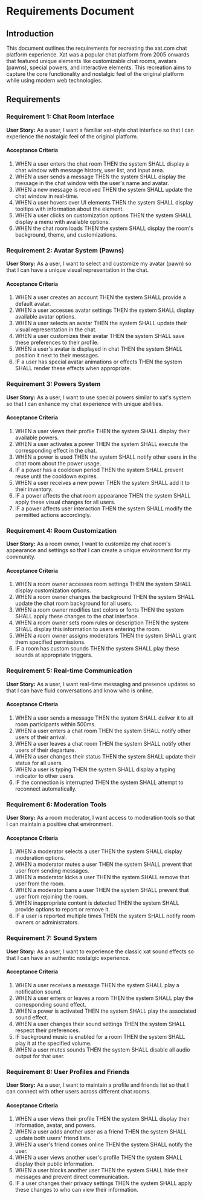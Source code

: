 # Requirements Document

## Introduction

This document outlines the requirements for recreating the xat.com chat platform experience. Xat was a popular chat platform from 2005 onwards that featured unique elements like customizable chat rooms, avatars (pawns), special powers, and interactive elements. This recreation aims to capture the core functionality and nostalgic feel of the original platform while using modern web technologies.

## Requirements

### Requirement 1: Chat Room Interface

**User Story:** As a user, I want a familiar xat-style chat interface so that I can experience the nostalgic feel of the original platform.

#### Acceptance Criteria

1. WHEN a user enters the chat room THEN the system SHALL display a chat window with message history, user list, and input area.
2. WHEN a user sends a message THEN the system SHALL display the message in the chat window with the user's name and avatar.
3. WHEN a new message is received THEN the system SHALL update the chat window in real-time.
4. WHEN a user hovers over UI elements THEN the system SHALL display tooltips with information about the element.
5. WHEN a user clicks on customization options THEN the system SHALL display a menu with available options.
6. WHEN the chat room loads THEN the system SHALL display the room's background, theme, and customizations.

### Requirement 2: Avatar System (Pawns)

**User Story:** As a user, I want to select and customize my avatar (pawn) so that I can have a unique visual representation in the chat.

#### Acceptance Criteria

1. WHEN a user creates an account THEN the system SHALL provide a default avatar.
2. WHEN a user accesses avatar settings THEN the system SHALL display available avatar options.
3. WHEN a user selects an avatar THEN the system SHALL update their visual representation in the chat.
4. WHEN a user customizes their avatar THEN the system SHALL save these preferences to their profile.
5. WHEN a user's avatar is displayed in chat THEN the system SHALL position it next to their messages.
6. IF a user has special avatar animations or effects THEN the system SHALL render these effects when appropriate.

### Requirement 3: Powers System

**User Story:** As a user, I want to use special powers similar to xat's system so that I can enhance my chat experience with unique abilities.

#### Acceptance Criteria

1. WHEN a user views their profile THEN the system SHALL display their available powers.
2. WHEN a user activates a power THEN the system SHALL execute the corresponding effect in the chat.
3. WHEN a power is used THEN the system SHALL notify other users in the chat room about the power usage.
4. IF a power has a cooldown period THEN the system SHALL prevent reuse until the cooldown expires.
5. WHEN a user receives a new power THEN the system SHALL add it to their inventory.
6. IF a power affects the chat room appearance THEN the system SHALL apply these visual changes for all users.
7. IF a power affects user interaction THEN the system SHALL modify the permitted actions accordingly.

### Requirement 4: Room Customization

**User Story:** As a room owner, I want to customize my chat room's appearance and settings so that I can create a unique environment for my community.

#### Acceptance Criteria

1. WHEN a room owner accesses room settings THEN the system SHALL display customization options.
2. WHEN a room owner changes the background THEN the system SHALL update the chat room background for all users.
3. WHEN a room owner modifies text colors or fonts THEN the system SHALL apply these changes to the chat interface.
4. WHEN a room owner sets room rules or description THEN the system SHALL display this information to users entering the room.
5. WHEN a room owner assigns moderators THEN the system SHALL grant them specified permissions.
6. IF a room has custom sounds THEN the system SHALL play these sounds at appropriate triggers.

### Requirement 5: Real-time Communication

**User Story:** As a user, I want real-time messaging and presence updates so that I can have fluid conversations and know who is online.

#### Acceptance Criteria

1. WHEN a user sends a message THEN the system SHALL deliver it to all room participants within 500ms.
2. WHEN a user enters a chat room THEN the system SHALL notify other users of their arrival.
3. WHEN a user leaves a chat room THEN the system SHALL notify other users of their departure.
4. WHEN a user changes their status THEN the system SHALL update their status for all users.
5. WHEN a user is typing THEN the system SHALL display a typing indicator to other users.
6. IF the connection is interrupted THEN the system SHALL attempt to reconnect automatically.

### Requirement 6: Moderation Tools

**User Story:** As a room moderator, I want access to moderation tools so that I can maintain a positive chat environment.

#### Acceptance Criteria

1. WHEN a moderator selects a user THEN the system SHALL display moderation options.
2. WHEN a moderator mutes a user THEN the system SHALL prevent that user from sending messages.
3. WHEN a moderator kicks a user THEN the system SHALL remove that user from the room.
4. WHEN a moderator bans a user THEN the system SHALL prevent that user from rejoining the room.
5. WHEN inappropriate content is detected THEN the system SHALL provide options to report or remove it.
6. IF a user is reported multiple times THEN the system SHALL notify room owners or administrators.

### Requirement 7: Sound System

**User Story:** As a user, I want to experience the classic xat sound effects so that I can have an authentic nostalgic experience.

#### Acceptance Criteria

1. WHEN a user receives a message THEN the system SHALL play a notification sound.
2. WHEN a user enters or leaves a room THEN the system SHALL play the corresponding sound effect.
3. WHEN a power is activated THEN the system SHALL play the associated sound effect.
4. WHEN a user changes their sound settings THEN the system SHALL respect their preferences.
5. IF background music is enabled for a room THEN the system SHALL play it at the specified volume.
6. WHEN a user mutes sounds THEN the system SHALL disable all audio output for that user.

### Requirement 8: User Profiles and Friends

**User Story:** As a user, I want to maintain a profile and friends list so that I can connect with other users across different chat rooms.

#### Acceptance Criteria

1. WHEN a user views their profile THEN the system SHALL display their information, avatar, and powers.
2. WHEN a user adds another user as a friend THEN the system SHALL update both users' friend lists.
3. WHEN a user's friend comes online THEN the system SHALL notify the user.
4. WHEN a user views another user's profile THEN the system SHALL display their public information.
5. WHEN a user blocks another user THEN the system SHALL hide their messages and prevent direct communication.
6. IF a user changes their privacy settings THEN the system SHALL apply these changes to who can view their information.